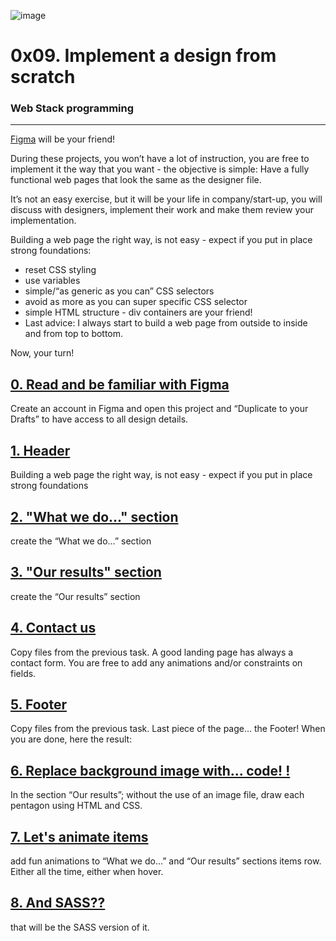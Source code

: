 ![image](https://user-images.githubusercontent.com/58374190/107286858-6ee7f780-6a61-11eb-853f-8b95b3e822b1.png)

# 0x09. Implement a design from scratch

### Web Stack programming

___________________________________________________________________________________________________________________________________________________________
[Figma](https://www.figma.com/) will be your friend!

During these projects, you won’t have a lot of instruction, you are free to implement it the way that you want - the objective is simple: Have a fully functional web pages that look the same as the designer file.


It’s not an easy exercise, but it will be your life in company/start-up, you will discuss with designers, implement their work and make them review your implementation.

Building a web page the right way, is not easy - expect if you put in place strong foundations:

* reset CSS styling
* use variables
* simple/“as generic as you can” CSS selectors
* avoid as more as you can super specific CSS selector
* simple HTML structure - div containers are your friend!
* Last advice: I always start to build a web page from outside to inside and from top to bottom.

Now, your turn!




## [0. Read and be familiar with Figma](https://intranet.hbtn.io/projects/624)
Create an account in Figma and open this project and “Duplicate to your Drafts” to have access to all design details.

## [1. Header ](https://intranet.hbtn.io/projects/624)
Building a web page the right way, is not easy - expect if you put in place strong foundations

## [2. "What we do..." section](https://intranet.hbtn.io/projects/624)
 create the “What we do…” section

## [3. "Our results" section ](https://intranet.hbtn.io/projects/624)
create the “Our results” section


## [4. Contact us ](https://intranet.hbtn.io/projects/624)
Copy files from the previous task.
A good landing page has always a contact form.
You are free to add any animations and/or constraints on fields.

## [5. Footer ](https://intranet.hbtn.io/projects/624)
Copy files from the previous task.
Last piece of the page… the Footer!
When you are done, here the result:


## [6. Replace background image with... code! !](https://intranet.hbtn.io/projects/624)
In the section “Our results”; without the use of an image file, draw each pentagon using HTML and CSS.

## [7. Let's animate items](https://intranet.hbtn.io/projects/624)
add fun animations to “What we do…” and “Our results” sections items row. Either all the time, either when hover.

## [8. And SASS??  ](https://intranet.hbtn.io/projects/624)
that will be the SASS version of it.
